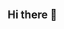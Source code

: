 ## Hi there 👋

<!--
**mussyaroslav/mussyaroslav** is a ✨ _special_ ✨ repository because its `README.md` (this file) appears on your GitHub profile.

![gopher dancing](./dancing-gopher.gif)

Here are some ideas to get you started:

- 🔭 I’m currently working on ...
- 🌱 I’m currently learning ...
- 👯 I’m looking to collaborate on ...
- 🤔 I’m looking for help with ...
- 💬 Ask me about ...
- 📫 How to reach me: ...
- 😄 Pronouns: ...
- ⚡ Fun fact: ...
-->
